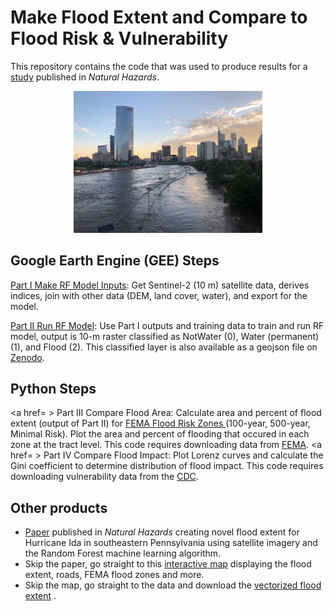 # Make Flood Extent and Compare to Flood Risk & Vulnerability
This repository contains the code that was used to produce results for a <a href= https://rdcu.be/dPcyu>study</a> published in <i>Natural Hazards</i>. 

<p align="center">
  <img src="/Flood_Schul.JPG" title="test" width="60%" />
</p>

## Google Earth Engine (GEE) Steps
<a href=https://code.earthengine.google.com/7a770b9cb0fbbe28ff800a779452d26a> Part I Make RF Model Inputs</a>: Get Sentinel-2 (10 m) satellite data, derives indices, join with other data (DEM, land cover, water), and export for the model. 

<a href=https://code.earthengine.google.com/6a1bf94510abb49f38af6514117bc513> Part II Run RF Model</a>: Use Part I outputs and training data to train and run RF model, output is 10-m raster classified as NotWater (0), Water (permanent) (1), and Flood (2). This classified layer is also available as a geojson file on <a href= https://zenodo.org/records/13145035>Zenodo</a>.


## Python Steps
<a href= > Part III Compare Flood Area</a>: Calculate area and percent of flood extent (output of Part II) for <a href=https://www.fema.gov/flood-maps> FEMA Flood Risk Zones </a> (100-year, 500-year, Minimal Risk). Plot the area and percent of flooding that occured in each zone at the tract level. This code requires downloading data from <a href=https://hazards.fema.gov/femaportal/NFHL/searchResult>FEMA</a>.
<a href= > Part IV Compare Flood Impact</a>: Plot Lorenz curves and calculate the Gini coefficient to determine distribution of flood impact. This code requires downloading vulnerability data from the <a href=https://www.atsdr.cdc.gov/placeandhealth/svi/data_documentation_download.html >CDC</a>.


## Other products
- <a href= https://rdcu.be/dPcyu>Paper</a> published in <i>Natural Hazards</i> creating novel flood extent for Hurricane Ida in southeastern Pennsylvania using satellite imagery and the Random Forest machine learning algorithm.
- Skip the paper, go straight to this <a href=https://experience.arcgis.com/experience/3d12e11db70740d28a52b29f33c9f1a7/>interactive map<a/> displaying the flood extent, roads, FEMA flood zones and more.
- Skip the map, go straight to the data and download the <a href=https://zenodo.org/records/13145035>vectorized flood extent</a> .


